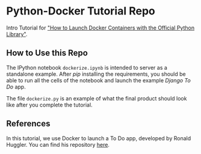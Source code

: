 # Python-Docker Tutorial Repo
Intro Tutorial for ["How to Launch Docker Containers with the Official Python Library"](https://www.medium.com).

## How to Use this Repo
The IPython notebook `dockerize.ipynb` is intended to server as a standalone example. After _pip_ installing the requirements, you should be able to run all the cells of the notebook and launch the example _Django To Do_ app.

The file `dockerize.py` is an example of what the final product should look like after you complete the tutorial.

## References
In this tutorial, we use Docker to launch a To Do app, developed by Ronald Huggler. You can find his repository [here](https://github.com/rHuggler/django-todo).
